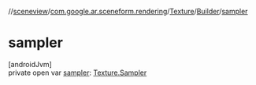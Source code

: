 //[sceneview](../../../../index.md)/[com.google.ar.sceneform.rendering](../../index.md)/[Texture](../index.md)/[Builder](index.md)/[sampler](sampler.md)

# sampler

[androidJvm]\
private open var [sampler](sampler.md): [Texture.Sampler](../-sampler/index.md)
